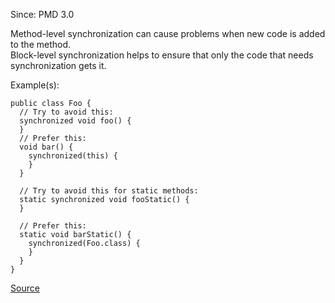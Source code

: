 Since: PMD 3.0

Method-level synchronization can cause problems when new code is added to the method.  
Block-level synchronization helps to ensure that only the code that needs synchronization 
gets it.

Example(s):
```
public class Foo {
  // Try to avoid this:
  synchronized void foo() {
  }
  // Prefer this:
  void bar() {
    synchronized(this) {
    }
  }

  // Try to avoid this for static methods:
  static synchronized void fooStatic() {
  }
  
  // Prefer this:
  static void barStatic() {
    synchronized(Foo.class) {
    }
  }
}
```

[Source](https://pmd.github.io/pmd-5.5.4/pmd-java/rules/java/design.html#AvoidSynchronizedAtMethodLevel)
